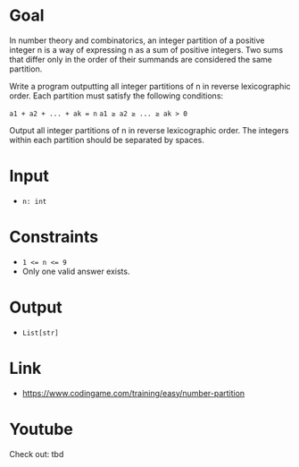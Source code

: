 # Goal
In number theory and combinatorics, an integer partition of a positive integer n is a way of expressing n as a sum of positive integers. Two sums that differ only in the order of their summands are considered the same partition.

Write a program outputting all integer partitions of n in reverse lexicographic order. Each partition must satisfy the following conditions:

`a1 + a2 + ... + ak = n`
`a1 ≥ a2 ≥ ... ≥ ak > 0`

Output all integer partitions of n in reverse lexicographic order. The integers within each partition should be separated by spaces.

# Input
* `n: int`

# Constraints
* `1 <= n <= 9`
* Only one valid answer exists.

# Output
* `List[str]`

# Link
* https://www.codingame.com/training/easy/number-partition

# Youtube
Check out: tbd
